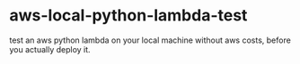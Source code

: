 # aws-local-python-lambda-test
test an aws python lambda on your local machine without aws costs, before you actually deploy it.
